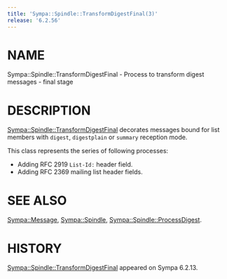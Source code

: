 ```yaml
---
title: 'Sympa::Spindle::TransformDigestFinal(3)'
release: '6.2.56'
---
```


# NAME

Sympa::Spindle::TransformDigestFinal -
Process to transform digest messages - final stage

# DESCRIPTION

[Sympa::Spindle::TransformDigestFinal](./Sympa-Spindle-TransformDigestFinal.3.md) decorates messages bound for list
members with `digest`, `digestplain` or `summary` reception mode.

This class represents the series of following processes:

- Adding RFC 2919 `List-Id:` header field.
- Adding RFC 2369 mailing list header fields.

# SEE ALSO

[Sympa::Message](./Sympa-Message.3.md),
[Sympa::Spindle](./Sympa-Spindle.3.md),
[Sympa::Spindle::ProcessDigest](./Sympa-Spindle-ProcessDigest.3.md).

# HISTORY

[Sympa::Spindle::TransformDigestFinal](./Sympa-Spindle-TransformDigestFinal.3.md) appeared on Sympa 6.2.13.
